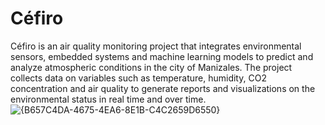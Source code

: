 # Céfiro
Céfiro is an air quality monitoring project that integrates environmental sensors, embedded systems and machine learning models to predict and analyze atmospheric conditions in the city of Manizales. The project collects data on variables such as temperature, humidity, CO2 concentration and air quality to generate reports and visualizations on the environmental status in real time and over time.
![{B657C4DA-4675-4EA6-8E1B-C4C2659D6550}](https://github.com/user-attachments/assets/8f41c07f-7c94-42f9-8c5d-bec7f926aa1b)

